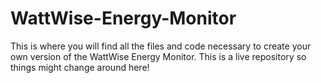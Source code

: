# WattWise-Energy-Monitor
This is where you will find all the files and code necessary to create your own version of the WattWise Energy Monitor. This is a live repository so things might change around here!
